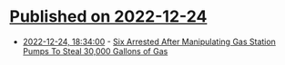 # [Published on 2022-12-24](index.md)

* [2022-12-24, 18:34:00](https://yro.slashdot.org/story/22/12/24/0523250/six-arrested-after-manipulating-gas-station-pumps-to-steal-30000-gallons-of-gas?utm_source=rss1.0mainlinkanon&utm_medium=feed) - [Six Arrested After Manipulating Gas Station Pumps To Steal 30,000 Gallons of Gas](https://yro.slashdot.org/story/22/12/24/0523250/six-arrested-after-manipulating-gas-station-pumps-to-steal-30000-gallons-of-gas?utm_source=rss1.0mainlinkanon&utm_medium=feed)
